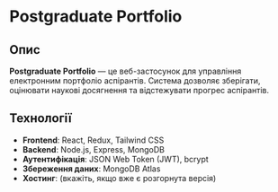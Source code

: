 # Postgraduate Portfolio

## Опис  
**Postgraduate Portfolio** — це веб-застосунок для управління електронним портфоліо аспірантів. Система дозволяє зберігати, оцінювати наукові досягнення та відстежувати прогрес аспірантів.  

## Технології  
- **Frontend**: React, Redux, Tailwind CSS  
- **Backend**: Node.js, Express, MongoDB  
- **Аутентифікація**: JSON Web Token (JWT), bcrypt  
- **Збереження даних**: MongoDB Atlas  
- **Хостинг**: (вкажіть, якщо вже є розгорнута версія)  

